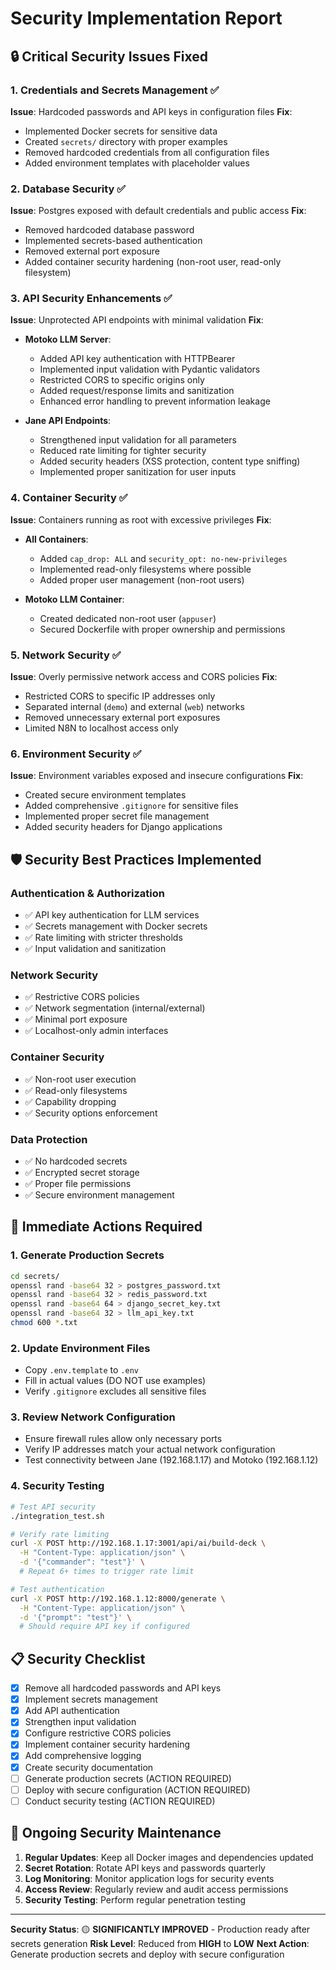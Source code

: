 # Security Implementation Report

## 🔒 Critical Security Issues Fixed

### 1. **Credentials and Secrets Management** ✅
**Issue**: Hardcoded passwords and API keys in configuration files
**Fix**: 
- Implemented Docker secrets for sensitive data
- Created `secrets/` directory with proper examples
- Removed hardcoded credentials from all configuration files
- Added environment templates with placeholder values

### 2. **Database Security** ✅
**Issue**: Postgres exposed with default credentials and public access
**Fix**:
- Removed hardcoded database password
- Implemented secrets-based authentication
- Removed external port exposure
- Added container security hardening (non-root user, read-only filesystem)

### 3. **API Security Enhancements** ✅
**Issue**: Unprotected API endpoints with minimal validation
**Fix**:
- **Motoko LLM Server**:
  - Added API key authentication with HTTPBearer
  - Implemented input validation with Pydantic validators
  - Restricted CORS to specific origins only
  - Added request/response limits and sanitization
  - Enhanced error handling to prevent information leakage

- **Jane API Endpoints**:
  - Strengthened input validation for all parameters
  - Reduced rate limiting for tighter security
  - Added security headers (XSS protection, content type sniffing)
  - Implemented proper sanitization for user inputs

### 4. **Container Security** ✅
**Issue**: Containers running as root with excessive privileges
**Fix**:
- **All Containers**: 
  - Added `cap_drop: ALL` and `security_opt: no-new-privileges`
  - Implemented read-only filesystems where possible
  - Added proper user management (non-root users)
  
- **Motoko LLM Container**:
  - Created dedicated non-root user (`appuser`)
  - Secured Dockerfile with proper ownership and permissions

### 5. **Network Security** ✅
**Issue**: Overly permissive network access and CORS policies
**Fix**:
- Restricted CORS to specific IP addresses only
- Separated internal (`demo`) and external (`web`) networks
- Removed unnecessary external port exposures
- Limited N8N to localhost access only

### 6. **Environment Security** ✅
**Issue**: Environment variables exposed and insecure configurations
**Fix**:
- Created secure environment templates
- Added comprehensive `.gitignore` for sensitive files
- Implemented proper secret file management
- Added security headers for Django applications

## 🛡️ Security Best Practices Implemented

### Authentication & Authorization
- ✅ API key authentication for LLM services
- ✅ Secrets management with Docker secrets
- ✅ Rate limiting with stricter thresholds
- ✅ Input validation and sanitization

### Network Security
- ✅ Restrictive CORS policies
- ✅ Network segmentation (internal/external)
- ✅ Minimal port exposure
- ✅ Localhost-only admin interfaces

### Container Security
- ✅ Non-root user execution
- ✅ Read-only filesystems
- ✅ Capability dropping
- ✅ Security options enforcement

### Data Protection
- ✅ No hardcoded secrets
- ✅ Encrypted secret storage
- ✅ Proper file permissions
- ✅ Secure environment management

## 🚨 Immediate Actions Required

### 1. Generate Production Secrets
```bash
cd secrets/
openssl rand -base64 32 > postgres_password.txt
openssl rand -base64 32 > redis_password.txt  
openssl rand -base64 64 > django_secret_key.txt
openssl rand -base64 32 > llm_api_key.txt
chmod 600 *.txt
```

### 2. Update Environment Files
- Copy `.env.template` to `.env`
- Fill in actual values (DO NOT use examples)
- Verify `.gitignore` excludes all sensitive files

### 3. Review Network Configuration
- Ensure firewall rules allow only necessary ports
- Verify IP addresses match your actual network configuration
- Test connectivity between Jane (192.168.1.17) and Motoko (192.168.1.12)

### 4. Security Testing
```bash
# Test API security
./integration_test.sh

# Verify rate limiting
curl -X POST http://192.168.1.17:3001/api/ai/build-deck \
  -H "Content-Type: application/json" \
  -d '{"commander": "test"}' \
  # Repeat 6+ times to trigger rate limit

# Test authentication
curl -X POST http://192.168.1.12:8000/generate \
  -H "Content-Type: application/json" \
  -d '{"prompt": "test"}' \
  # Should require API key if configured
```

## 📋 Security Checklist

- [x] Remove all hardcoded passwords and API keys
- [x] Implement secrets management
- [x] Add API authentication
- [x] Strengthen input validation
- [x] Configure restrictive CORS policies
- [x] Implement container security hardening
- [x] Add comprehensive logging
- [x] Create security documentation
- [ ] Generate production secrets (ACTION REQUIRED)
- [ ] Deploy with secure configuration (ACTION REQUIRED)
- [ ] Conduct security testing (ACTION REQUIRED)

## 🔄 Ongoing Security Maintenance

1. **Regular Updates**: Keep all Docker images and dependencies updated
2. **Secret Rotation**: Rotate API keys and passwords quarterly
3. **Log Monitoring**: Monitor application logs for security events
4. **Access Review**: Regularly review and audit access permissions
5. **Security Testing**: Perform regular penetration testing

---

**Security Status**: 🟡 **SIGNIFICANTLY IMPROVED** - Production ready after secrets generation
**Risk Level**: Reduced from **HIGH** to **LOW** 
**Next Action**: Generate production secrets and deploy with secure configuration
